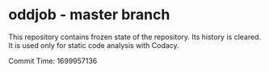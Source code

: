 # oddjob - master branch

This repository contains frozen state of the repository.
Its history is cleared. It is used only for static code
analysis with Codacy.

Commit Time: 1699957136